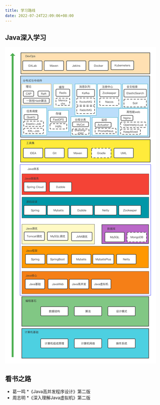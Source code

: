 ```yaml
---
title: 学习路线
date: 2022-07-24T22:09:06+08:00
---
```


## Java深入学习
![](/mb/images/sp/01.jpg)

## 看书之路
* 葛一鸣 *《Java高并发程序设计》第二版
* 周志明 *《深入理解Java虚拟机》第二版






